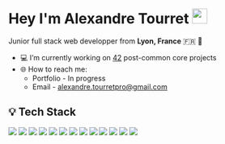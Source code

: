 # Hey I'm Alexandre Tourret <img src="https://media.giphy.com/media/hvRJCLFzcasrR4ia7z/giphy.gif" width="30px"/>

Junior full stack web developper from **Lyon, France** 🇫🇷 🥖

- 💻 I’m currently working on  [42](42lyon.fr) post-common core projects
- 🌐 How to reach me: 
	- Portfolio - In progress
	- Email - alexandre.tourretpro@gmail.com

## 💡 Tech Stack

<img src="https://img.shields.io/badge/HTML-E34F26?logo=HTML5&logoColor=white&style=flat" /> <img src="https://img.shields.io/badge/CSS-1572B6?logo=CSS3&logoColor=white&style=flat" /> <img src="https://img.shields.io/badge/JavaScript-F7DF1E?logo=javascript&logoColor=white&style=flat" /> <img src="https://img.shields.io/badge/React-61DAFB?logo=React&logoColor=white&style=flat" /> <img src="https://img.shields.io/badge/NestJS-E0234E?logo=NestJS&logoColor=white&style=flat" /> <img src="https://img.shields.io/badge/Typescript-3178C6?logo=typescript&logoColor=white&style=flat" /> <img src="https://img.shields.io/badge/PHP-777BB4?logo=PHP&logoColor=white&style=flat" /> <img src="https://img.shields.io/badge/MySQL-4479A1?logo=MySQL&logoColor=white&style=flat" /> <img src="https://img.shields.io/badge/PostgreSQL-4169E1?logo=PostgreSQL&logoColor=white&style=flat" /> <img src="https://img.shields.io/badge/C-A8B9CC?logo=C&logoColor=white&style=flat" /> <img src="https://img.shields.io/badge/C++-00599C?logo=C%2B%2B&logoColor=white&style=flat" /> <img src="https://img.shields.io/badge/Docker-2496ED?logo=docker&logoColor=white&style=flat" /> <img src="https://img.shields.io/badge/WordPress-21759B?logo=WordPress&logoColor=white&style=flat" />

